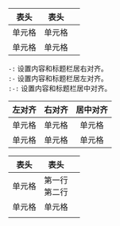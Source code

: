 
| 表头 | 表头 |  |
| ---- | ---- | ---- |
| 单元格 | 单元格 |  |
| 单元格 | 单元格 |  |



`-:` 设置内容和标题栏居右对齐。  
`:-` 设置内容和标题栏居左对齐。  
`:-:` 设置内容和标题栏居中对齐。

| 左对齐 | 右对齐 | 居中对齐 |
| :-----| ----: | :----: |
| 单元格 | 单元格 | 单元格 |
| 单元格 | 单元格 | 单元格 |

| 表头   | 表头             |     |
| ------ | ---------------- | --- |
| 单元格 | 第一行<br>第二行 |     |
| 单元格 | 单元格           |     |
|        |                  |     |
